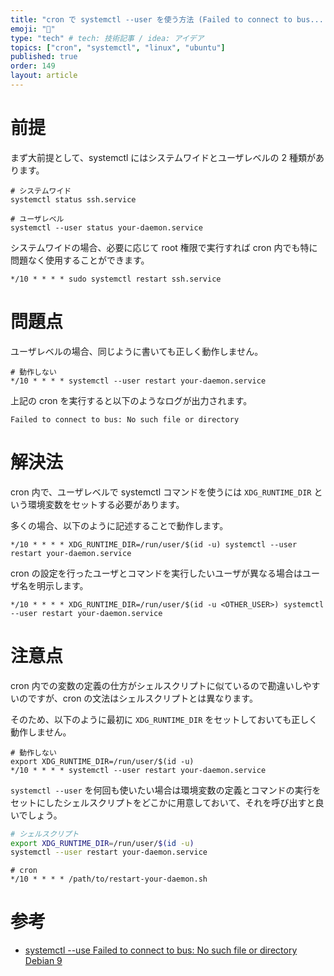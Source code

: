 ```yaml
---
title: "cron で systemctl --user を使う方法 (Failed to connect to bus... の解決法)"
emoji: "🤖"
type: "tech" # tech: 技術記事 / idea: アイデア
topics: ["cron", "systemctl", "linux", "ubuntu"]
published: true
order: 149
layout: article
---
```


# 前提
まず大前提として、systemctl にはシステムワイドとユーザレベルの 2 種類があります。

```shell
# システムワイド
systemctl status ssh.service

# ユーザレベル
systemctl --user status your-daemon.service
```

システムワイドの場合、必要に応じて root 権限で実行すれば cron 内でも特に問題なく使用することができます。

```shell
*/10 * * * * sudo systemctl restart ssh.service
```



# 問題点
ユーザレベルの場合、同じように書いても正しく動作しません。

```shell
# 動作しない
*/10 * * * * systemctl --user restart your-daemon.service
```

上記の cron を実行すると以下のようなログが出力されます。

```
Failed to connect to bus: No such file or directory
```



# 解決法
cron 内で、ユーザレベルで systemctl コマンドを使うには `XDG_RUNTIME_DIR` という環境変数をセットする必要があります。

多くの場合、以下のように記述することで動作します。

```shell
*/10 * * * * XDG_RUNTIME_DIR=/run/user/$(id -u) systemctl --user restart your-daemon.service
```

cron の設定を行ったユーザとコマンドを実行したいユーザが異なる場合はユーザ名を明示します。

```shell
*/10 * * * * XDG_RUNTIME_DIR=/run/user/$(id -u <OTHER_USER>) systemctl --user restart your-daemon.service
```



# 注意点
cron 内での変数の定義の仕方がシェルスクリプトに似ているので勘違いしやすいのですが、cron の文法はシェルスクリプトとは異なります。

そのため、以下のように最初に `XDG_RUNTIME_DIR` をセットしておいても正しく動作しません。

```shell
# 動作しない
export XDG_RUNTIME_DIR=/run/user/$(id -u)
*/10 * * * * systemctl --user restart your-daemon.service
```

`systemctl --user` を何回も使いたい場合は環境変数の定義とコマンドの実行をセットにしたシェルスクリプトをどこかに用意しておいて、それを呼び出すと良いでしょう。

```shell:restart-your-daemon.sh
# シェルスクリプト
export XDG_RUNTIME_DIR=/run/user/$(id -u)
systemctl --user restart your-daemon.service
```

```shell
# cron
*/10 * * * * /path/to/restart-your-daemon.sh
```



# 参考
* [systemctl --use Failed to connect to bus: No such file or directory Debian 9](https://superuser.com/questions/1561076/systemctl-use-failed-to-connect-to-bus-no-such-file-or-directory-debian-9)
